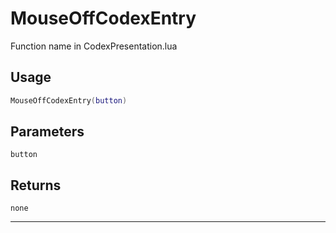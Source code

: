# MouseOffCodexEntry
Function name in CodexPresentation.lua
## Usage
```lua
MouseOffCodexEntry(button)
```
## Parameters
`button`
## Returns
`none`

---